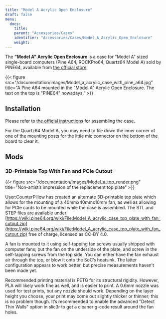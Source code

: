 ```yaml
---
title: "Model A Acrylic Open Enclosure"
draft: false
menu:
  docs:
    title:
    parent: "Accessories/Cases"
    identifier: "Accessories/Cases/Model_A_Acrylic_Open_Enclosure"
    weight: 
---
```


The **"Model A" Acrylic Open Enclosure** is a case for "Model A" sized single-board computers (Pine A64, ROCKPro64, Quartz64 Model A) sold by PINE64, available from [the official store](https://pine64.com/product/pine-a64-rockpro64-acrylic-open-enclosure/).

{{< figure src="/documentation/images/Model_a_acrylic_case_with_pine_a64.jpg" title="A Pine A64 mounted in the &quot;Model A&quot; Acrylic Open Enclosure. The text on the top is &quot;PINE64&quot; nowadays." >}}

## Installation

Please refer to [the official instructions](https://files.pine64.org/doc/guide/PINE64_Acrylic_Open_Enclosure_Installation_Guide.pdf) for assembling the case.

For the Quartz64 Model A, you may need to file down the inner corner of one of the mounting posts for the little mic connector on the bottom of the board to clear it.

## Mods

### 3D-Printable Top With Fan and PCIe Cutout

{{< figure src="/documentation/images/Model_a_top_render.png" title="Non-artist’s impression of the replacement top plate" >}}

User:CounterPillow has created an alternate 3D-printable top plate which allows for the mounting of a 40mmx40mmx10mm fan, as well as allowing for PCIe cards to be mounted while the case is assembled. The STL and STEP files are available under [https://wiki.pine64.org/wiki/File:Model_A_acrylic_case_top_plate_with_fan_cutout.zip](https://wiki.pine64.org/wiki/File:Model_A_acrylic_case_top_plate_with_fan_cutout.zip) free of charge, licensed as CC-BY 4.0.

A fan is mounted to it using self-tapping fan screws usually shipped with computer fans; put the fan on the underside of the plate, and screw in the self-tapping screws from the top side. You can either have the fan exhaust air through the top, or blow it onto the SoC’s heatsink. The latter configuration appears to work better, but precise measurements haven’t been made yet.

Recommended printing material is PETG for its structural rigidity. However, PLA will likely work fine as well, and is easier to print. A 0.6mm nozzle was used for test prints, but any nozzle should work. Depending on the layer height you choose, your print may come out slightly thicker or thinner; this is no problem though. It’s recommended to enable the advanced "Detect Thin Walls" option in slic3r to get a cleaner g-code result around the fan holes.
